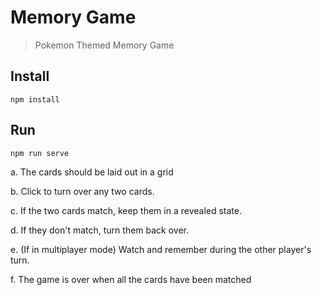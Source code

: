 # Memory Game

> Pokemon Themed Memory Game

## Install

```
npm install
```

## Run

```
npm run serve
```


a. The cards should be laid out in a grid

b. Click to turn over any two cards.

c. If the two cards match, keep them in a revealed state.

d. If they don't match, turn them back over.

e. (If in multiplayer mode) Watch and remember during the other player's turn.

f. The game is over when all the cards have been matched
